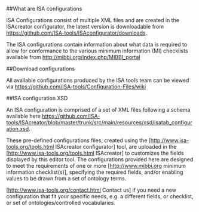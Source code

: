 ##What are ISA configurations

ISA Configurations consist of multiple XML files and are created in the ISAcreator configurator, the latest version is downloadable from https://github.com/ISA-tools/ISAconfigurator/downloads.

The ISA configurations contain information about what data is required to allow for conformance to the various minimum information (MI) checklists available from http://mibbi.org/index.php/MIBBI_portal

##Download configurations

All available configurations produced by the ISA tools team can be viewed via https://github.com/ISA-tools/Configuration-Files/wiki

##ISA configuration XSD

An ISA configuration is comprised of a set of XML files following a schema available here https://github.com/ISA-tools/ISAcreator/blob/master/trunk/src/main/resources/xsd/isatab_configuration.xsd.

These pre-defined configurations files, created using the [http://www.isa-tools.org/tools.html ISAcreator configurator] tool, are uploaded in the [http://www.isa-tools.org/tools.html ISAcreator] to customizes the fields displayed by this editor tool. The configurations provided here are designed to meet the requirements of one or more [http://www.mibbi.org minimum information checklist(s)], specifying the required fields, and/or enabling values to be drawn from a set of ontology terms.

[http://www.isa-tools.org/contact.html Contact us] if you need a new configuration that fit your specific needs, e.g. a different fields, or checklist, or set of ontologies/controlled vocabularies.
